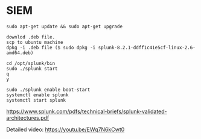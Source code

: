 # SIEM
~~~
sudo apt-get update && sudo apt-get upgrade

downlod .deb file.
scp to ubuntu machine
dpkg -i .deb file ($ sudo dpkg -i splunk-8.2.1-ddff1c41e5cf-linux-2.6-amd64.deb)

cd /opt/splunk/bin
sudo ./splunk start
q
y

sudo ./splunk enable boot-start
systemctl enable splunk
systemctl start splunk
~~~

https://www.splunk.com/pdfs/technical-briefs/splunk-validated-architectures.pdf


Detailed video: https://youtu.be/EWq7N6kCwt0
